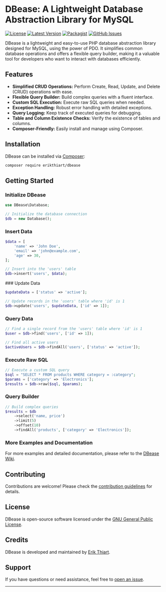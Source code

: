 # DBease: A Lightweight Database Abstraction Library for MySQL

[![License](https://img.shields.io/badge/License-GNU-blue.svg)](LICENSE)
[![Latest Version](https://img.shields.io/github/v/release/erikthiart/dbease)](https://github.com/erikthiart/dbease/releases)
[![Packagist](https://img.shields.io/packagist/v/erikthiart/dbease)](https://packagist.org/packages/erikthiart/dbease)
[![GitHub Issues](https://img.shields.io/github/issues/erikthiart/dbease)](https://github.com/erikthiart/dbease/issues)

DBease is a lightweight and easy-to-use PHP database abstraction library designed for MySQL, using the power of PDO. It simplifies common database operations and offers a flexible query builder, making it a valuable tool for developers who want to interact with databases efficiently.

## Features

- **Simplified CRUD Operations:** Perform Create, Read, Update, and Delete (CRUD) operations with ease.
- **Flexible Query Builder:** Build complex queries with a fluent interface.
- **Custom SQL Execution:** Execute raw SQL queries when needed.
- **Exception Handling:** Robust error handling with detailed exceptions.
- **Query Logging:** Keep track of executed queries for debugging.
- **Table and Column Existence Checks:** Verify the existence of tables and columns.
- **Composer-Friendly:** Easily install and manage using Composer.

## Installation

DBease can be installed via [Composer](https://getcomposer.org/):

```bash
composer require erikthiart/dbease
```

## Getting Started

### Initialize DBease

```php
use DBease\Database;

// Initialize the database connection
$db = new Database();
```

### Insert Data

```php
$data = [
    'name' => 'John Doe',
    'email' => 'john@example.com',
    'age' => 30,
];

// Insert into the 'users' table
$db->insert('users', $data);
```

\### Update Data

```php
$updateData = ['status' => 'active'];

// Update records in the 'users' table where 'id' is 1
$db->update('users', $updateData, ['id' => 1]);
```

### Query Data

```php
// Find a single record from the 'users' table where 'id' is 1
$user = $db->find('users', ['id' => 1]);

// Find all active users
$activeUsers = $db->findAll('users', ['status' => 'active']);
```

### Execute Raw SQL

```php
// Execute a custom SQL query
$sql = "SELECT * FROM products WHERE category = :category";
$params = ['category' => 'Electronics'];
$results = $db->raw($sql, $params);
```

### Query Builder

```php
// Build complex queries
$results = $db
    ->select('name, price')
    ->limit(5)
    ->offset(10)
    ->findAll('products', ['category' => 'Electronics']);
```

### More Examples and Documentation

For more examples and detailed documentation, please refer to the [DBease Wiki](https://github.com/erikthiart/dbease/wiki).

## Contributing

Contributions are welcome! Please check the [contribution guidelines](CONTRIBUTING.md) for details.

## License

DBease is open-source software licensed under the [GNU General Public License](LICENSE).

## Credits

DBease is developed and maintained by [Erik Thiart]([https://github.com/yourusername](https://github.com/ErikThiart)).

## Support

If you have questions or need assistance, feel free to [open an issue](https://github.com/erikthiart/dbease/issues).

---
